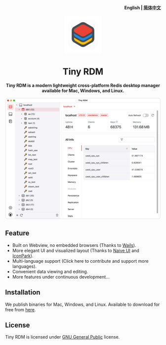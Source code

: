<h4 align="right"><strong>English</strong> | <a href="/README_zh.md">简体中文</a></h4>
<p align="center">
    <img src=build/appicon.png width=120 />
</p>
<h1 align="center">Tiny RDM</h1>
<p align="center"><strong>Tiny RDM is a modern lightweight cross-platform Redis desktop manager available for Mac, Windows, and Linux.</strong></p>

![](screenshots/light_en.png)

## Feature

* Built on Webview, no embedded browsers (Thanks to [Wails](https://github.com/wailsapp/wails)).
* More elegant UI and visualized layout (Thanks to [Naive UI](https://github.com/tusen-ai/naive-ui)
  and [IconPark](https://iconpark.oceanengine.com)).
* Multi-language support (Click here to contribute and support more languages).
* Convenient data viewing and editing.
* More features under continuous development...

## Installation

We publish binaries for Mac, Windows, and Linux.
Available to download for free from [here](https://github.com/tiny-craft/tiny-rdm/releases).

## License

Tiny RDM is licensed under [GNU General Public](/LICENSE) license.
